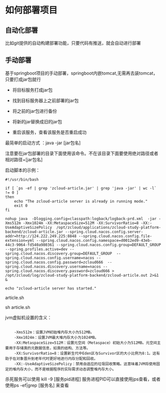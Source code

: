 # 如何部署项目

## 自动化部署

 比如git提供的自动构建部署功能，只要代码有推送，就会自动进行部署

## 手动部署

 基于springboot项目的手动部署，springboot内嵌tomcat,无需再去装tomcat，只要打成jar包就行

- 将目标服务打成jar包

- 找到目标服务器上之前部署的jar包
- 将之前的jar包进行备份
- 将新的jar替换成旧的jar包
- 重启该服务，查看该服务是否重启成功

最简单的启动方式 ：java -jar [jar包名]  

  注意要在jar包部署的目录下面使用该命令。不在该目录下面要使用绝对路径或者相对路径+[jar包名]

启动脚本的示例：

```
#!/usr/bin/bash

if [ `ps -ef | grep 'zcloud-article.jar' | grep 'java -jar' | wc -l` != 0 ]
then
    echo "The zcloud-article server is already in running mode."
    exit 0
fi

nohup java  -Dlogging.config=classpath:logback/logback-prd.xml  -jar -Xms512m -Xmx1024m -XX:MetaspaceSize=512M -XX:SurvivorRatio=8 -XX:-UseAdaptiveSizePolicy  /opt/zcloud/applications/zcloud-study-platform-backend/zcloud-article.jar --spring.cloud.nacos.config.server-addr=http://124.222.249.225:8848 --spring.cloud.nacos.config.file-extension=yml --spring.cloud.nacos.config.namespace=d0012ed9-43eb-44c3-9064-fd540a980361 --spring.cloud.nacos.config.group=DEFAULT_GROUP --spring.profiles.active=dev --spring.cloud.nacos.discovery.group=DEFAULT_GROUP  --spring.cloud.nacos.config.username=nacos --spring.cloud.nacos.config.password=zcloud666  --spring.cloud.nacos.discovery.username=nacos --spring.cloud.nacos.discovery.password=zcloud666 > /opt/zcloud/log/zcloud-study-platform-backend/zcloud-article.out 2>&1 &

echo "zcloud-article server has started."

```

article.sh

sh article.sh

jvm虚拟机设置的含义：

```

    -Xms512m：设置JVM初始堆内存大小为512MB。
    -Xmx1024m：设置JVM最大堆内存大小为1024MB。
    -XX:MetaspaceSize=512M：设置元空间（Metaspace）初始大小为512MB。元空间主要用于存储类的元数据信息，如类的结构、方法等。
    -XX:SurvivorRatio=8：设置新生代中Eden区与Survivor区的大小比例为8:1。这有助于在对象晋升到老年代时更好地进行内存分配和回收。
    -XX:-UseAdaptiveSizePolicy：禁用自适应的垃圾回收策略。这意味着JVM将使用固定的堆内存大小，而不是根据程序的实际需求动态调整堆内存大小。

```

杀死服务可以使用  kill -9 [服务pid进程]   服务进程PID可以直接使用jps查看，或者使用ps -ef|grep  [服务名] 来查看